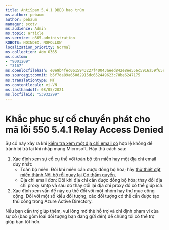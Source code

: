 ```yaml
---
title: AntiSpam 5.4.1 DBEB bao trùm
ms.author: pebaum
author: pebaum
manager: scotv
ms.audience: Admin
ms.topic: article
ms.service: o365-administration
ROBOTS: NOINDEX, NOFOLLOW
localization_priority: Normal
ms.collection: Adm_O365
ms.custom:
- "9001209"
- "3167"
ms.openlocfilehash: e0e9b4fec0615943227f40043aeed842e8ee556c5916a59f65e79ce121ec9547
ms.sourcegitcommit: b5f7da89a650d2915dc652449623c78be6247175
ms.translationtype: MT
ms.contentlocale: vi-VN
ms.lasthandoff: 08/05/2021
ms.locfileid: "53932299"
---
```

# <a name="fix-delivery-issues-for-error-code-550-541-relay-access-denied"></a>Khắc phục sự cố chuyển phát cho mã lỗi 550 5.4.1 Relay Access Denied

Sự cố này xảy ra khi [kiểm tra xem một địa chỉ email có](https://docs.microsoft.com/exchange/mail-flow-best-practices/use-directory-based-edge-blocking) hợp lệ không để tránh bị trả lại khi nhập mạng Microsoft. Hãy thử cách sau:

1. Xác định xem sự cố cụ thể với toàn bộ tên miền hay một địa chỉ email duy nhất:
    - Toàn bộ miền: Đôi khi miền cần được đồng bộ hóa; hãy [thử thiết đặt miền thành Nội bộ rồi quay lại Có thẩm quyền.](https://docs.microsoft.com/exchange/mail-flow-best-practices/manage-accepted-domains/manage-accepted-domains)
    - Địa chỉ email đơn: Đôi khi địa chỉ cần được đồng bộ hóa; thay đổi địa chỉ proxy smtp và sau đó thay đổi lại địa chỉ proxy đó có thể giúp ích.
2. Xác định xem vấn đề này cụ thể đối với một nhóm hay thư mục công cộng. Đối với một số kiểu đối tượng, các đối tượng có thể cần được tạo thủ công trong Azure Active Directory.

Nếu bạn cần trợ giúp thêm, vui lòng mở thẻ hỗ trợ và chỉ định phạm vi của sự cố (bao gồm loại đối tượng bạn đang gửi đến) để chúng tôi có thể trợ giúp bạn tốt hơn.